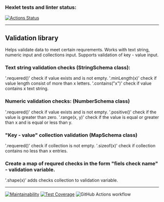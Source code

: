 ### Hexlet tests and linter status:
[![Actions Status](https://github.com/Pendalf2004/java-project-78/actions/workflows/hexlet-check.yml/badge.svg)](https://github.com/Pendalf2004/java-project-78/actions)
<hr>

## Validation library
Helps validate data to meet certain requrements. 
Works with text string, numeric input and collections input.
Supports validation of key - value input.

### Text string validation checks (StringSchema class): 
'.requered()' check if value exists and is not empty.
'.minLength(x)' check if value length consist of more than x letters.
'.contains("x")' check if value contains x text string.

### Numeric validation checks: (NumberSchema class)
'.requered()' check if value exists and is not empty.
'.positive()' check if the value is greater than zero.
'.range(x, y)' check if the value is equal or greater than x and is equal or less than y.

### "Key - value" collection validation (MapSchema class)
'.requered()' check if collection is not empty.
'.sizeof(x)' check if collection contains no less than x entries.


### Create a map of requred checks in the form "fiels check name" - validation variable.
'.shape(x)' adds checks collection to validation variable.
<hr>

[![Maintainability](https://api.codeclimate.com/v1/badges/3aec9e2f98202f6c1bfc/maintainability)](https://codeclimate.com/github/Pendalf2004/java-project-78/maintainability) 
[![Test Coverage](https://api.codeclimate.com/v1/badges/3aec9e2f98202f6c1bfc/test_coverage)](https://codeclimate.com/github/Pendalf2004/java-project-78/test_coverage)
![GitHub Actions workflow](https://github.com/Pendalf2004/java-project-78/actions/workflows/myWorkflow.yml/badge.svg)
